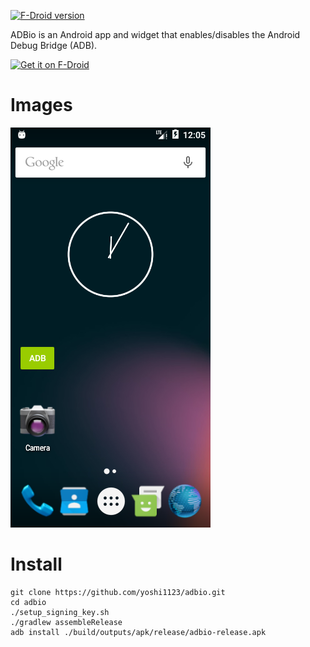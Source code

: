 [![F-Droid version](https://img.shields.io/f-droid/v/io.github.yoshi1123.adbio.svg)](https://f-droid.org/en/packages/io.github.yoshi1123.adbio)
<!--![Current release](https://img.shields.io/github/release/yoshi1123/adbio.svg?logo=github)-->

ADBio is an Android app and widget that enables/disables the Android Debug
Bridge (ADB).

<a href="https://f-droid.org/en/packages/io.github.yoshi1123.adbio"><img src="https://fdroid.gitlab.io/artwork/badge/get-it-on.png" alt="Get it on F-Droid" height="75"></a>

# Images

![Screenshot 1](metadata/en-US/images/phoneScreenshots/1.png)

# Install

    git clone https://github.com/yoshi1123/adbio.git
    cd adbio
    ./setup_signing_key.sh
    ./gradlew assembleRelease
    adb install ./build/outputs/apk/release/adbio-release.apk
